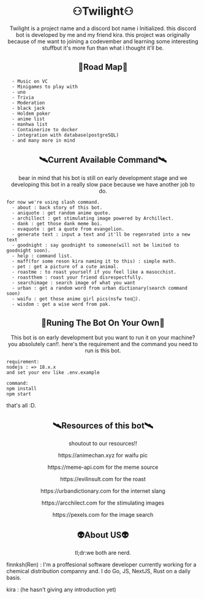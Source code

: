   <h1 align="center"> ⚇Twilight⚇ </h1>
<p align="center">Twilight is a project name and a discord bot name i Initialized. this discord bot is developed by me and my friend kira. this project was originally because of me want to joining a codevember and learning some interesting stuffbut it's more fun than what i thought it'll be.</p>


<h2 align="center">🚧Road Map🚧</h2>

```
  - Music on VC
  - Minigames to play with
  - uno
  - Trivia
  - Moderation
  - black jack
  - Holdem poker
  - anime list
  - manhwa list
  - Containerize to docker
  - integration with database(postgreSQL)
  - and many more in mind
```
<h2 align="center">🛰️Current Available Command🛰️</h2>
<p align="center">bear in mind that his bot is still on early development stage and we developing this bot in a really slow pace because we have another job to do.</p>

```
for now we're using slash command.
  - about : back story of this bot.
  - aniquote : get random anime quote.
  - archillect : get stimulating image powered by Archillect.
  - dank : get those dank meme boi.
  - evaquote : get a quote from evangelion.
  - generate text : input a text and it'll be regenrated into a new text
  - goodnight : say goodnight to someone(will not be limited to goodnight soon).
  - help : command list.
  - maff(for some reson kira naming it to this) : simple math.
  - pet : get a picture of a cute animal.
  - roastme : to roast yourself if you feel like a masocchist.
  - roastthem : roast your friend disrespectfully.
  - searchimage : search image of what you want
  - urban : get a random word from urban dictionary(search command soon)
  - waifu : get those anime girl pics(nsfw too👀).
  - wisdom : get a wise word from pak.
```

<h2 align="center">📡Runing The Bot On Your Own📡</h2>
<p align="center">This bot is on early development but you want to run it on your machine? you absolutely can!!. here's the requirement and the command you need to run is this bot.</p>

```
requirement:
nodejs : => 18.x.x
and set your env like .env.example

command:
npm install
npm start
```


that's all :D.

<h2 align="center">🛰️Resources of this bot🛰️</h2>
<p align="center">shoutout to our resources!!</p>


<p align= "center">https://animechan.xyz for waifu pic</p>
<p align = "center">https://meme-api.com for the meme source</p>
<p align= "center">https://evilinsult.com for the roast</p>
<p align= "center">https://urbandictionary.com for the internet slang</p>
<p align= "center">https://arcchilect.com for the stimulating images</p>
<p align= "center">https://pexels.com for the image search</p>


<h2 align="center">👽About US👽</h2>
<p align="center">tl;dr:we both are nerd.</p>
finnksh(Ren) : I'm a proffesional software developer currently working for a chemical distribution companny and. I do Go, JS, NextJS, Rust on a daily basis.

kira : (he hasn't giving any introduction yet)



